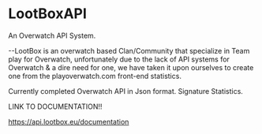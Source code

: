 # LootBoxAPI
An Overwatch API System.

--LootBox is an overwatch based Clan/Community that specialize in Team play for Overwatch, unfortunately due to the lack of API systems for Overwatch & a dire need for one, we have taken it upon ourselves to create one from the playoverwatch.com front-end statistics.

Currently completed
Overwatch API in Json format.
Signature Statistics.

LINK TO DOCUMENTATION!!

https://api.lootbox.eu/documentation
